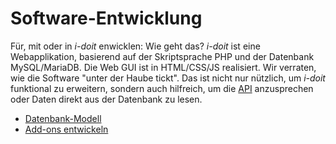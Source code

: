 # Software-Entwicklung

Für, mit oder in _i-doit_ enwicklen: Wie geht das? _i-doit_ ist eine Webapplikation, basierend auf der Skriptsprache PHP und der Datenbank MySQL/MariaDB. Die Web GUI ist in HTML/CSS/JS realisiert. Wir verraten, wie die Software "unter der Haube tickt". Das ist nicht nur nützlich, um _i-doit_ funktional zu erweitern, sondern auch hilfreich, um die [API](../i-doit-pro-add-ons/api/index.md) anzusprechen oder Daten direkt aus der Datenbank zu lesen.

*   [Datenbank-Modell](datenbank-modell/index.md)
*   [Add-ons entwickeln](add-ons-entwickeln/index.md)
